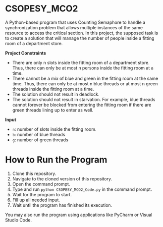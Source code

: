 # CSOPESY_MCO2

A Python-based program that uses Counting Semaphore to handle a synchronization problem that allows multiple instances of the same resource to access the critical section. In this project, the supposed task is to create a solution that will manage the number of people inside a fitting room of a department store.

**Project Constraints**
- There are only n slots inside the fitting room of a department store. Thus, there can only be at most n persons inside the fitting room at a time.
- There cannot be a mix of blue and green in the fitting room at the same time. Thus, there can only be at most n blue threads or at most n green threads inside the fitting room at a time.
- The solution should not result in deadlock.
- The solution should not result in starvation. For example, blue threads cannot forever be blocked from entering the fitting room if there are green threads lining up to enter as well.

**Input**
- `n`: number of slots inside the fitting room.
- `b`: number of blue threads
- `g`: number of green threads

# How to Run the Program
1. Clone this repository.
2. Navigate to the cloned version of this repository.
3. Open the command prompt.
4. Type and run `python CSOPESY_MCO2_Code.py` in the command prompt.
5. Wait for the program to start.
6. Fill up all needed input.
7. Wait until the program has finished its execution.

You may also run the program using applications like PyCharm or Visual Studio Code.


